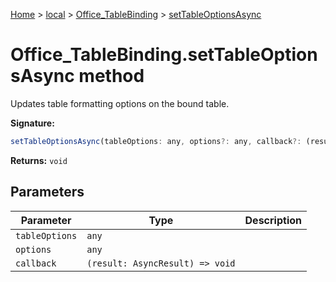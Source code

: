 [Home](./index) &gt; [local](local.md) &gt; [Office\_TableBinding](local.office_tablebinding.md) &gt; [setTableOptionsAsync](local.office_tablebinding.settableoptionsasync.md)

# Office\_TableBinding.setTableOptionsAsync method

Updates table formatting options on the bound table.

**Signature:**
```javascript
setTableOptionsAsync(tableOptions: any, options?: any, callback?: (result: AsyncResult) => void): void;
```
**Returns:** `void`

## Parameters

|  Parameter | Type | Description |
|  --- | --- | --- |
|  `tableOptions` | `any` |  |
|  `options` | `any` |  |
|  `callback` | `(result: AsyncResult) => void` |  |

